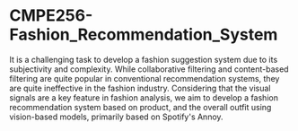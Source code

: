 # CMPE256-Fashion_Recommendation_System

It is a challenging task to develop a fashion suggestion system due to its subjectivity and complexity. While collaborative filtering and content-based filtering are quite popular in conventional recommendation systems, they are quite ineffective in the fashion industry. Considering that the visual signals are a key feature in fashion analysis, we aim to develop a fashion recommendation system based on product, and the overall outfit using vision-based models, primarily based on Spotify's Annoy.
